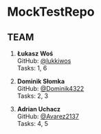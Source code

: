 # MockTestRepo

## TEAM

1. **Łukasz Woś**  
   GitHub: [@lukkiwos](https://github.com/lukkiwos)  
   Tasks: 1, 6

2. **Dominik Słomka**  
   GitHub: [@Dominik4322](https://github.com/Dominik4322)  
   Tasks: 2, 3

3. **Adrian Uchacz**  
   GitHub: [@Avarez2137](https://github.com/Avarez2137)  
   Tasks: 4, 5
